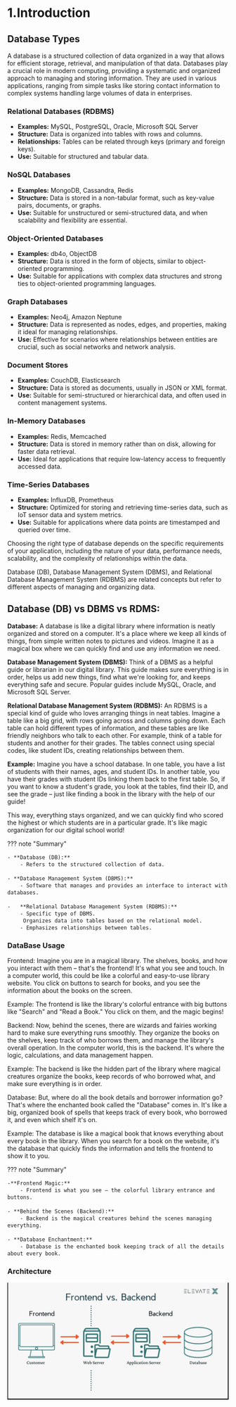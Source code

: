# 1.Introduction

## Database Types

A database is a structured collection of data organized in a way that allows for efficient storage, retrieval, and manipulation of that data. Databases play a crucial role in modern computing, providing a systematic and organized approach to managing and storing information. They are used in various applications, ranging from simple tasks like storing contact information to complex systems handling large volumes of data in enterprises.

### Relational Databases (RDBMS)

- **Examples:** MySQL, PostgreSQL, Oracle, Microsoft SQL Server
- **Structure:** Data is organized into tables with rows and columns.
- **Relationships:** Tables can be related through keys (primary and foreign keys).
- **Use:** Suitable for structured and tabular data.

### NoSQL Databases

- **Examples:** MongoDB, Cassandra, Redis
- **Structure:** Data is stored in a non-tabular format, such as key-value pairs, documents, or graphs.
- **Use:** Suitable for unstructured or semi-structured data, and when scalability and flexibility are essential.

### Object-Oriented Databases

- **Examples:** db4o, ObjectDB
- **Structure:** Data is stored in the form of objects, similar to object-oriented programming.
- **Use:** Suitable for applications with complex data structures and strong ties to object-oriented programming languages.

### Graph Databases

- **Examples:** Neo4j, Amazon Neptune
- **Structure:** Data is represented as nodes, edges, and properties, making it ideal for managing relationships.
- **Use:** Effective for scenarios where relationships between entities are crucial, such as social networks and network analysis.

### Document Stores

- **Examples:** CouchDB, Elasticsearch
- **Structure:** Data is stored as documents, usually in JSON or XML format.
- **Use:** Suitable for semi-structured or hierarchical data, and often used in content management systems.

### In-Memory Databases

- **Examples:** Redis, Memcached
- **Structure:** Data is stored in memory rather than on disk, allowing for faster data retrieval.
- **Use:** Ideal for applications that require low-latency access to frequently accessed data.

### Time-Series Databases

- **Examples:** InfluxDB, Prometheus
- **Structure:** Optimized for storing and retrieving time-series data, such as IoT sensor data and system metrics.
- **Use:** Suitable for applications where data points are timestamped and queried over time.

Choosing the right type of database depends on the specific requirements of your application, including the nature of your data, performance needs, scalability, and the complexity of relationships within the data.

Database (DB), Database Management System (DBMS), and Relational Database Management System (RDBMS) are related concepts but refer to different aspects of managing and organizing data.

## Database (DB) vs DBMS vs RDMS:

**Database:**
A database is like a digital library where information is neatly organized and stored on a computer. It's a place where we keep all kinds of things, from simple written notes to pictures and videos. Imagine it as a magical box where we can quickly find and use any information we need.

**Database Management System (DBMS):**
Think of a DBMS as a helpful guide or librarian in our digital library. This guide makes sure everything is in order, helps us add new things, find what we're looking for, and keeps everything safe and secure. Popular guides include MySQL, Oracle, and Microsoft SQL Server.

**Relational Database Management System (RDBMS):**
An RDBMS is a special kind of guide who loves arranging things in neat tables. Imagine a table like a big grid, with rows going across and columns going down. Each table can hold different types of information, and these tables are like friendly neighbors who talk to each other. For example, think of a table for students and another for their grades. The tables connect using special codes, like student IDs, creating relationships between them.

**Example:**
Imagine you have a school database. In one table, you have a list of students with their names, ages, and student IDs. In another table, you have their grades with student IDs linking them back to the first table. So, if you want to know a student's grade, you look at the tables, find their ID, and see the grade – just like finding a book in the library with the help of our guide!

This way, everything stays organized, and we can quickly find who scored the highest or which students are in a particular grade. It's like magic organization for our digital school world!

??? note "Summary"

    - **Database (DB):**
        - Refers to the structured collection of data.

    - **Database Management System (DBMS):**
        - Software that manages and provides an interface to interact with databases.

    -   **Relational Database Management System (RDBMS):**
        - Specific type of DBMS.
         Organizes data into tables based on the relational model.
        - Emphasizes relationships between tables.


### DataBase Usage

Frontend:
Imagine you are in a magical library. The shelves, books, and how you interact with them – that's the frontend! It's what you see and touch. In a computer world, this could be like a colorful and easy-to-use library website. You click on buttons to search for books, and you see the information about the books on the screen.

Example:
The frontend is like the library's colorful entrance with big buttons like "Search" and "Read a Book." You click on them, and the magic begins!

Backend:
Now, behind the scenes, there are wizards and fairies working hard to make sure everything runs smoothly. They organize the books on the shelves, keep track of who borrows them, and manage the library's overall operation. In the computer world, this is the backend. It's where the logic, calculations, and data management happen.

Example:
The backend is like the hidden part of the library where magical creatures organize the books, keep records of who borrowed what, and make sure everything is in order.

Database:
But, where do all the book details and borrower information go? That's where the enchanted book called the "Database" comes in. It's like a big, organized book of spells that keeps track of every book, who borrowed it, and even which shelf it's on.

Example:
The database is like a magical book that knows everything about every book in the library. When you search for a book on the website, it's the database that quickly finds the information and tells the frontend to show it to you.

??? note "Summary"

    -**Frontend Magic:**
        - Frontend is what you see – the colorful library entrance and buttons.

    - **Behind the Scenes (Backend):**
        - Backend is the magical creatures behind the scenes managing everything.

    - **Database Enchantment:**
        - Database is the enchanted book keeping track of all the details about every book.

### Architecture ###

![Architecture](attachments/image.png)







